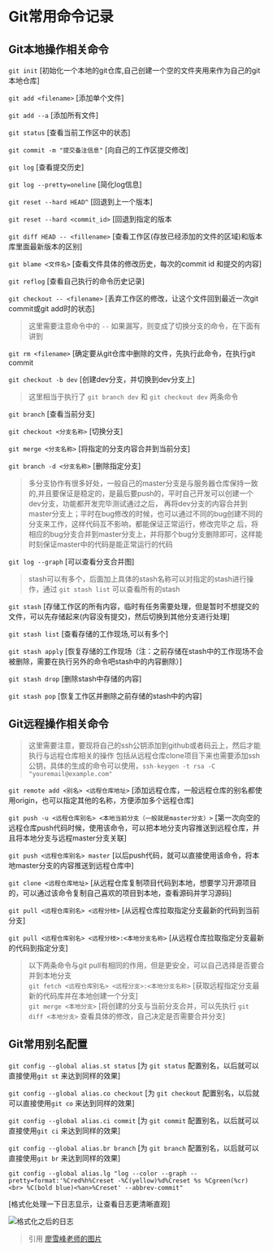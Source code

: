 # Git常用命令记录

## Git本地操作相关命令

 ``` git init ``` [初始化一个本地的git仓库,自己创建一个空的文件夹用来作为自己的git本地仓库]

 ``` git add <filename> ``` [添加单个文件] 
 
 ``` git add --a ``` [添加所有文件]

 ``` git status ``` [查看当前工作区中的状态]

 ``` git commit -m "提交备注信息" ``` [向自己的工作区提交修改]

 ``` git log ``` [查看提交历史]
 
 ``` git log --pretty=oneline ``` [简化log信息]

 ``` git reset --hard HEAD^ ``` [回退到上一个版本]

 ``` git reset --hard <commit_id> ``` [回退到指定的版本
 
 ``` git diff HEAD -- <fillename> ``` [查看工作区(存放已经添加的文件的区域)和版本库里面最新版本的区别]
 
 ``` git blame <文件名> ``` [查看文件具体的修改历史，每次的commit id 和提交的内容]

 ``` git reflog ``` [查看自己执行的命令历史记录]
 
 ``` git checkout -- <filename> ``` [丢弃工作区的修改，让这个文件回到最近一次git commit或git add时的状态]
 
  > 这里需要注意命令中的 ``` -- ``` 如果漏写，则变成了切换分支的命令，在下面有讲到
 
 ``` git rm <filename> ``` [确定要从git仓库中删除的文件，先执行此命令，在执行git commit
 
 ``` git checkout -b dev ``` [创建dev分支，并切换到dev分支上]
 
 > 这里相当于执行了 ``` git branch dev ``` 和 ``` git checkout dev ``` 两条命令
 
 ``` git branch ``` [查看当前分支]
 
 ``` git checkout <分支名称> ``` [切换分支]
 
 ``` git merge <分支名称> ``` [将指定的分支内容合并到当前分支]
 
 ``` git branch -d <分支名称> ``` [删除指定分支]
 
 > 多分支协作有很多好处，一般自己的master分支是与服务器仓库保持一致的,并且要保证是稳定的，是最后要push的，平时自己开发可以创建一个dev分支，功能都开发完毕测试通过之后，
 > 再将dev分支的内容合并到master分支上；平时在bug修改的时候，也可以通过不同的bug创建不同的分支来工作，这样代码互不影响，都能保证正常运行，修改完毕之
 > 后，将相应的bug分支合并到master分支上，并将那个bug分支删除即可，这样能时刻保证master中的代码是能正常运行的代码
 
 ``` git log --graph ``` [可以查看分支合并图]
 
 > stash可以有多个，后面加上具体的stash名称可以对指定的stash进行操作，通过 ``` git stash list ``` 可以查看所有的stash
 
 ``` git stash ``` [存储工作区的所有内容，临时有任务需要处理，但是暂时不想提交的文件，可以先存储起来(内容没有提交)，然后切换到其他分支进行处理]
 
 ``` git stash list ``` [查看存储的工作现场,可以有多个]
 
``` git stash apply ``` [恢复存储的工作现场（注：之前存储在stash中的工作现场不会被删除，需要在执行另外的命令吧stash中的内容删除）]

``` git stash drop ``` [删除stash中存储的内容]

``` git stash pop ``` [恢复工作区并删除之前存储的stash中的内容]
 	
 	
 
## Git远程操作相关命令

 > 这里需要注意，要现将自己的ssh公钥添加到github或者码云上，然后才能执行与远程仓库相关的操作
 > 包括从远程仓库clone项目下来也需要添加ssh公钥，具体的生成的命令可以使用，``` ssh-keygen -t rsa -C "youremail@example.com" ```
 
 ``` git remote add <别名> <远程仓库地址> ``` [添加远程仓库，一般远程仓库的别名都使用origin，也可以指定其他的名称，方便添加多个远程仓库]
 
 ``` git push -u <远程仓库别名> <本地当前分支（一般就是master分支）> ``` [第一次向空的远程仓库push代码时候，使用该命令，可以把本地分支内容推送到远程仓库，并且将本地分支与远程master分支关联]
 
 ``` git push <远程仓库别名> master ``` [以后push代码，就可以直接使用该命令，将本地master分支的内容推送到远程仓库中]
 
 ``` git clone <远程仓库地址> ``` [从远程仓库复制项目代码到本地，想要学习开源项目的，可以通过该命令复制自己喜欢的项目到本地，查看源码并学习源码]
 
 ``` git pull <远程仓库别名> <远程分枝> ``` [从远程仓库拉取指定分支最新的代码到当前分支]
 
 ``` git pull <远程仓库别名> <远程分枝>:<本地分支名称> ``` [从远程仓库拉取指定分支最新的代码到指定分支]
 
 > 以下两条命令与git pull有相同的作用，但是更安全，可以自己选择是否要合并到本地分支<br>
 > ``` git fetch <远程仓库别名> <远程分支>:<本地分支名称> ``` [获取远程指定分支最新的代码库并在本地创建一个分支]<br>
 > ``` git merge <本地分支> ``` [将创建的分支与当前分支合并，可以先执行 ``` git diff <本地分支> ``` 查看具体的修改，自己决定是否需要合并分支]
 
 ## Git常用别名配置
 ``` git config --global alias.st status ``` [为 ``` git status ``` 配置别名，以后就可以直接使用``` git st ``` 来达到同样的效果]
 
 ``` git config --global alias.co checkout ``` [为 ``` git checkout ``` 配置别名，以后就可以直接使用``` git co ``` 来达到同样的效果]
 
 ``` git config --global alias.ci commit ``` [为 ``` git commit ``` 配置别名，以后就可以直接使用``` git ci ``` 来达到同样的效果]
 
 ``` git config --global alias.br branch ``` [为 ``` git branch ``` 配置别名，以后就可以直接使用``` git br ``` 来达到同样的效果]
 
 ``` git config --global alias.lg "log --color --graph --pretty=format:'%Cred%h%Creset -%C(yellow)%d%Creset %s %Cgreen(%cr) <br> %C(bold blue)<%an>%Creset' --abbrev-commit" ```
 
 [格式化处理一下日志显示，让查看日志更清晰直观]
 
 ![格式化之后的日志](https://www.liaoxuefeng.com/files/attachments/00138492662982594cbd1a942114472aeeb5f0a502faed1000/0)
 
 > 引用 [廖雪峰老师的图片](https://www.liaoxuefeng.com/wiki/0013739516305929606dd18361248578c67b8067c8c017b000/001375234012342f90be1fc4d81446c967bbdc19e7c03d3000)
